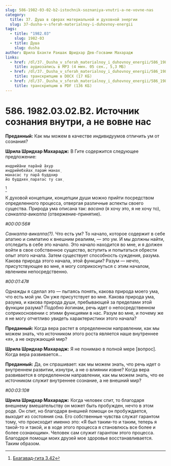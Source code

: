 ```yaml
---
slug: 586-1982-03-02-b2-istochnik-soznaniya-vnutri-a-ne-vovne-nas
category:
  title: 37. Душа в сферах материальной и духовной энергии
  slug: 37-dusha-v-sferah-materialnoy-i-duhovnoy-energii
tags:
  - title: "1982.03"
    slug: 1982-03
  - title: Душа
    slug: dusha
author: Шрила Бхакти Ракшак Шридхар Дев-Госвами Махарадж
links:
  - href: /dl/37._Dusha_v_sferah_materialnoy_i_duhovnoy_energii/586_1982.03.02.B2_SridharMj_Istochnik_soznanija_vnutri_a_ne_vovne_nas.mp3
    title: аудиозапись в MP3 (4 мин. 05 сек., 5,3 МБ)
  - href: /dl/37._Dusha_v_sferah_materialnoy_i_duhovnoy_energii/586_1982.03.02.B2_SridharMj_Istochnik_soznanija_vnutri_a_ne_vovne_nas.docx
    title: транскрипцию в DOCX (17 КБ)
  - href: /dl/37._Dusha_v_sferah_materialnoy_i_duhovnoy_energii/586_1982.03.02.B2_SridharMj_Istochnik_soznanija_vnutri_a_ne_vovne_nas.pdf
    title: транскрипцию в PDF (136 КБ)
---
```


# 586. 1982.03.02.B2. Источник сознания внутри, а не вовне нас

**Преданный:** Как мы можем в качестве индивидуумов отличить ум от сознания?

**Шрила Шридхар Махарадж:** В Гите содержится следующее предложение:

    индрийа̄н̣и пара̄н̣й а̄хур
    индрийебхйах̣ парам́ манах̣
    манасас ту пара̄ буддхир
    йо буддхех̣ паратас ту сах̣
[^_ftn1]

К духовой концепции, концепции души можно прийти посредством определенного процесса, отвергая различные аспекты своего существа. Природа ума описана так: *васана* (я хочу это, я не хочу то), *санкалпа-викалпа* (отвержение-принятие).

*#00:00:56#*

*Санкалпа-викалпа(?).* Что есть ум? То начало, которое содержит в себе апатию и симпатию к внешним реалиям, — это ум. И мы должны найти, отследить в себе это начало. Это начало находится во мне, и я должен войти в свое собственное существо, вступить и попытаться обрести опыт этого начала. Затем существует способность суждения, разума. Какова природа этого начала, этой функции? Разум — нечто, присутствующее во мне, я могу соприкоснуться с этим началом, явлением непосредственно.

*#00:01:47#*

Однажды я сделал это — пытаясь понять, какова природа моего ума, что есть мой ум. Он уже присутствует во мне. Какова природа ума, разума, и какова природа души, пребывающей за пределами этой функции разума? Подобно йогинам, речь идет о непосредственном соприкосновении с этими функциями в нас. Разум во мне, и почему же я не могу отчетливо увидеть характеристики этого начала?

**Преданный:** Когда вера растет в определенном направлении, как мы можем знать, что источником этого роста является наше внутреннее «я», а не окружающий мир?

**Шрила Шридхар Махарадж:** Я не понимаю в полной мере [вопрос]. Когда вера развивается…

**Преданный:** Да, он спрашивает: как мы можем знать, что речь идет о внутреннем развитии, изнутри, а не о влиянии извне? Когда вера развивается в определенном направлении, как мы можем знать, что ее источником служит внутреннее сознание, а не внешний мир?

*#00:03:10#*

**Шрила Шридхар Махарадж:** Когда человек спит, то благодаря внешнему вмешательству он может быть пробужден, нечто в этом роде. Он спит, но благодаря внешней помощи он пробуждается, выходит из состояния сна. Его собственные чувства служат гарантом тому, что происходит именно это: «Я был таким-то и таким, теперь я такой-то и такой, и в ходе этого процесса я становлюсь все более и более сознающим». Человек сам служит гарантом этого процесса. Благодаря помощи моих друзей мое здоровье восстанавливается. Таким образом.



[^_ftn1]: [Бхагавад-гита 3.42](../notes/bhagavad-gita/bhagavad-gita-3-42.md)
